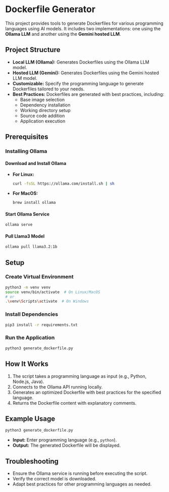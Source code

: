 # Dockerfile Generator

This project provides tools to generate Dockerfiles for various programming languages using AI models. It includes two implementations: one using the **Ollama LLM** and another using the **Gemini hosted LLM**.

## Project Structure

- **Local LLM (Ollama):** Generates Dockerfiles using the Ollama LLM model.
- **Hosted LLM (Gemini):** Generates Dockerfiles using the Gemini hosted LLM model.
- **Customizable:** Specify the programming language to generate Dockerfiles tailored to your needs.
- **Best Practices:** Dockerfiles are generated with best practices, including:
  - Base image selection
  - Dependency installation
  - Working directory setup
  - Source code addition
  - Application execution

## Prerequisites

### Installing Ollama

#### Download and Install Ollama

- **For Linux:**
  ```bash
  curl -fsSL https://ollama.com/install.sh | sh
  ```

- **For MacOS:**
  ```bash
  brew install ollama
  ```

#### Start Ollama Service
```bash
ollama serve
```

#### Pull Llama3 Model
```bash
ollama pull llama3.2:1b
```

## Setup

### Create Virtual Environment
```bash
python3 -m venv venv
source venv/bin/activate  # On Linux/MacOS
# or
.\venv\Scripts\activate  # On Windows
```

### Install Dependencies
```bash
pip3 install -r requirements.txt
```

### Run the Application
```bash
python3 generate_dockerfile.py
```

## How It Works

1. The script takes a programming language as input (e.g., Python, Node.js, Java).
2. Connects to the Ollama API running locally.
3. Generates an optimized Dockerfile with best practices for the specified language.
4. Returns the Dockerfile content with explanatory comments.

## Example Usage

```bash
python3 generate_dockerfile.py
```

- **Input:** Enter programming language (e.g., `python`).
- **Output:** The generated Dockerfile will be displayed.

## Troubleshooting

- Ensure the Ollama service is running before executing the script.
- Verify the correct model is downloaded.
- Adapt best practices for other programming languages as needed.